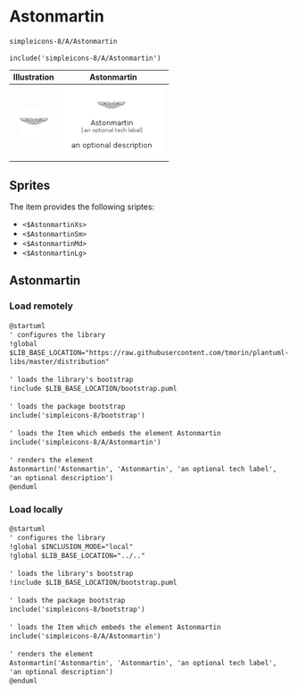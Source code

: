 # Astonmartin


```text
simpleicons-8/A/Astonmartin
```

```text
include('simpleicons-8/A/Astonmartin')
```



| Illustration | Astonmartin |
| :---: | :---: |
| ![illustration for Illustration](../../simpleicons-8/A/Astonmartin.png) | ![illustration for Astonmartin](../../simpleicons-8/A/Astonmartin.Local.png) |



## Sprites
The item provides the following sriptes:

- `<$AstonmartinXs>`
- `<$AstonmartinSm>`
- `<$AstonmartinMd>`
- `<$AstonmartinLg>`





## Astonmartin

### Load remotely
```plantuml
@startuml
' configures the library
!global $LIB_BASE_LOCATION="https://raw.githubusercontent.com/tmorin/plantuml-libs/master/distribution"

' loads the library's bootstrap
!include $LIB_BASE_LOCATION/bootstrap.puml

' loads the package bootstrap
include('simpleicons-8/bootstrap')

' loads the Item which embeds the element Astonmartin
include('simpleicons-8/A/Astonmartin')

' renders the element
Astonmartin('Astonmartin', 'Astonmartin', 'an optional tech label', 'an optional description')
@enduml
```

### Load locally
```plantuml
@startuml
' configures the library
!global $INCLUSION_MODE="local"
!global $LIB_BASE_LOCATION="../.."

' loads the library's bootstrap
!include $LIB_BASE_LOCATION/bootstrap.puml

' loads the package bootstrap
include('simpleicons-8/bootstrap')

' loads the Item which embeds the element Astonmartin
include('simpleicons-8/A/Astonmartin')

' renders the element
Astonmartin('Astonmartin', 'Astonmartin', 'an optional tech label', 'an optional description')
@enduml
```

